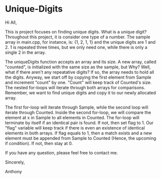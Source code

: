 # Unique-Digits

Hi All,

This is project focuses on finding unique digits. What is a unique digit? Throughout this project, it is consider one type of a number. The sample array in main.cpp, for instance, is: {1, 2, 1, 1} and the unique digits are 1 and 2. 1 is repeated three times, but we only need one, while there is only a single 2 in the array. 

The uniqueDigits function accepts an array and its size. A new array, called "counted", is initialized with the same size as the sample, but Why? Well, what if there aren't any repeatative digits? If so, the array needs to hold all the digits. Anyway, we start off by copying the first element from Sample and increment "count" by one. "Count" will keep track of Counted's size. The nested for-loops will iterate through both arrays for comparisons. Remember, we want to find unique digits and copy it to our newly allocated array. 

The first for-loop will iterate through Sample, while the second loop will iterate through Counted. Inside the second for-loop, we will compare the element at x in Sample to all elements in Counted. The for-loop will terminate by itself if an identical pair is found. If not, then set flag to 1. Our "flag" variable will keep track if there is even an existence of identical elements in both arrays. If flag equals to 1, then a match exists and a new element must be appended from Sample to Counted (Hence, the upcoming if condition). If not, then stay at 0.

If you have any question, please feel free to contact me.

Sincerely,

Anthony

